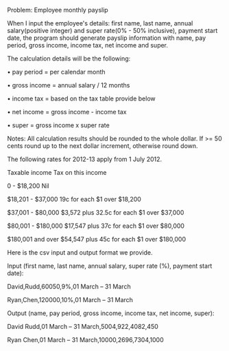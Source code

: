 Problem: Employee monthly payslip

When I input the employee's details: first name, last name, annual salary(positive integer) and super
rate(0% - 50% inclusive), payment start date, the program should generate payslip information with
name, pay period, gross income, income tax, net income and super.

The calculation details will be the following:

  • pay period = per calendar month

  • gross income = annual salary / 12 months

  • income tax = based on the tax table provide below

  • net income = gross income - income tax

  • super = gross income x super rate


Notes: All calculation results should be rounded to the whole dollar. If >= 50 cents round up to the next
dollar increment, otherwise round down.


The following rates for 2012-13 apply from 1 July 2012.


Taxable income Tax on this income


  0 - $18,200 Nil

  $18,201 - $37,000 19c for each $1 over $18,200

  $37,001 - $80,000 $3,572 plus 32.5c for each $1 over $37,000

  $80,001 - $180,000 $17,547 plus 37c for each $1 over $80,000

  $180,001 and over $54,547 plus 45c for each $1 over $180,000


Here is the csv input and output format we provide.


Input (first name, last name, annual salary, super rate (%), payment start date):


  David,Rudd,60050,9%,01 March – 31 March

  Ryan,Chen,120000,10%,01 March – 31 March


Output (name, pay period, gross income, income tax, net income, super):

  David Rudd,01 March – 31 March,5004,922,4082,450

  Ryan Chen,01 March – 31 March,10000,2696,7304,1000
